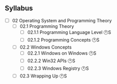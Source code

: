 ## Syllabus

- [ ] 02 Operating System and Programming Theory
  - [ ] 02.1 Programming Theory
    - [ ] 02.1.1 Programming Language Level 🕐S
    - [ ] 02.1.2 Programming Concepts 🕐S
  - [ ] 02.2 Windows Concepts
    - [ ] 02.2.1 Windows on Windows 🕐S
    - [ ] 02.2.2 Win32 APIs 🕐S
    - [ ] 02.2.3 Windows Registry 🕐S
  - [ ] 02.3 Wrapping Up 🕐S
